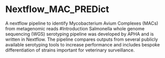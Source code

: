 # Nextflow_MAC_PREDict
A nextflow pipeline to identify Mycobacterium Avium Complexes (MACs) from metagenomic reads
#Introduction
Salmonella whole genome sequencing (WGS) serotyping pipeline was developed by APHA and is written in Nextflow. The pipeline compares outputs from several publicly available serotyping tools to increase performance and includes bespoke differentiation of strains important for veterinary surveillance.
